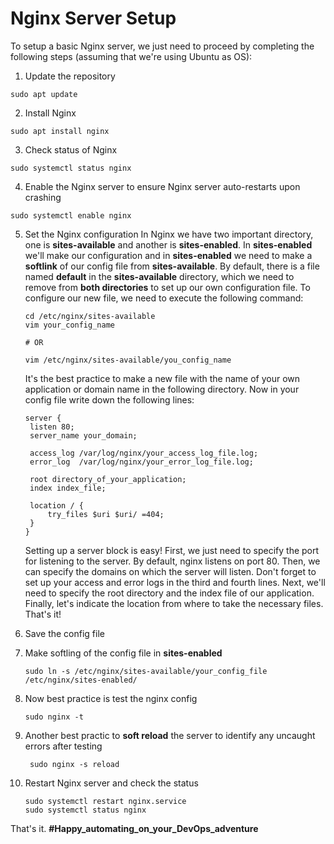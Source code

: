 # Nginx Server Setup

To setup a basic Nginx server, we just need to proceed by completing the following steps (assuming that we're using Ubuntu as OS):

1. Update the repository

```
sudo apt update
```

2. Install Nginx

```
sudo apt install nginx
```

3. Check status of Nginx

```
sudo systemctl status nginx
```

4. Enable the Nginx server to ensure Nginx server auto-restarts upon crashing

```
sudo systemctl enable nginx
```

5. Set the Nginx configuration
   In Nginx we have two important directory, one is **sites-available** and another is **sites-enabled**. In **sites-enabled** we'll make our configuration and in **sites-enabled** we need to make a **softlink** of our config file from **sites-available**. By default, there is a file named **default** in the **sites-available** directory, which we need to remove from **both directories** to set up our own configuration file. To configure our new file, we need to execute the following command:

   ```
   cd /etc/nginx/sites-available
   vim your_config_name

   # OR

   vim /etc/nginx/sites-available/you_config_name
   ```

   It's the best practice to make a new file with the name of your own application or domain name in the following directory.
   Now in your config file write down the following lines:

   ```
   server {
    listen 80;
    server_name your_domain;

    access_log /var/log/nginx/your_access_log_file.log;
    error_log  /var/log/nginx/your_error_log_file.log;

    root directory_of_your_application;
    index index_file;

    location / {
        try_files $uri $uri/ =404;
    }
   }
   ```

   Setting up a server block is easy! First, we just need to specify the port for listening to the server. By default, nginx listens on port 80. Then, we can specify the domains on which the server will listen. Don't forget to set up your access and error logs in the third and fourth lines. Next, we'll need to specify the root directory and the index file of our application. Finally, let's indicate the location from where to take the necessary files.
   That's it!

6. Save the config file

7. Make softling of the config file in **sites-enabled**

   ```
   sudo ln -s /etc/nginx/sites-available/your_config_file /etc/nginx/sites-enabled/
   ```

8. Now best practice is test the nginx config

   ```
   sudo nginx -t
   ```

9. Another best practic to **soft reload** the server to identify any uncaught errors after testing

   ```
    sudo nginx -s reload
   ```

10. Restart Nginx server and check the status
    ```
    sudo systemctl restart nginx.service
    sudo systemctl status nginx
    ```

That's it.
**#Happy_automating_on_your_DevOps_adventure**
